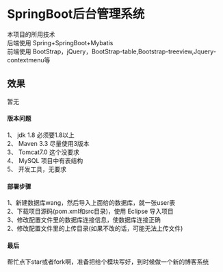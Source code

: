 # SpringBoot后台管理系统
本项目的所用技术 <br/>
后端使用 Spring+SpringBoot+Mybatis <br/>
前端使用 BootStrap，jQuery，BootStrap-table,Bootstrap-treeview,Jquery-contextmenu等<br/>


## 效果
暂无


#### 版本问题
1、 jdk 1.8 必须要1.8以上  <br/>
2、 Maven 3.3 尽量使用3版本  <br/>
3、 Tomcat7.0 这个没要求  <br/>
4、 MySQL 项目中有表结构 <br/>
5、 开发工具，无要求 <br/>


#### 部署步骤
1、新建数据库wang，然后导入上面给的数据库，就一张user表 <br/>
2、下载项目源码(pom.xml和src目录)，使用 Eclipse 导入项目 <br/>
3、修改配置文件里的数据库连接信息，使数据库连接正确<br/>
2、修改配置文件里的上传目录(如果不改的话，可能无法上传文件)<br/>



#### 最后
帮忙点下star或者fork啊，准备把给个模块写好，到时候做一个新的博客系统
